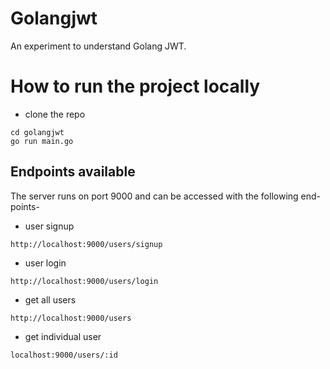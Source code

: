 # Golangjwt
An experiment to understand Golang JWT.

# How to run the project locally
- clone the repo
```
cd golangjwt
go run main.go
```

## Endpoints available
The server runs on port 9000 and can be accessed with the following end-points-
- user signup
```
http://localhost:9000/users/signup
```
- user login
```
http://localhost:9000/users/login
```
- get all users
```
http://localhost:9000/users
```
- get individual user
```
localhost:9000/users/:id
```
